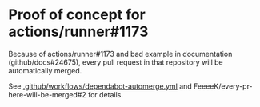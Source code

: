 # Proof of concept for actions/runner#1173

Because of actions/runner#1173 and bad example in documentation (github/docs#24675), every pull request in that repository will be automatically merged.

See [.github/workflows/dependabot-automerge.yml](https://github.com/FeeeeK/every-pr-here-will-be-merged/blob/master/.github/workflows/dependabot-automerge.yml) and FeeeeK/every-pr-here-will-be-merged#2 for details.
